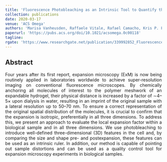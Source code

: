 ```yaml
---
title: 'Fluorescence Photobleaching as an Intrinsic Tool to Quantify the 3D Expansion Factor of Biological Samples in Expansion Microscopy'
collection: publications
date: 2020-03-17
venue: 'ACS Omega'
authors: 'Marisa Vanheusden, Raffaele Vitale, Rafael Camacho, Kris P. F. Janssen, Aline Acke, Susana Rocha, Johan Hofkens'
paperurl: 'https://pubs.acs.org/doi/10.1021/acsomega.0c00118'
tagline:
rgate: 'https://www.researchgate.net/publication/339992852_Fluorescence_Photobleaching_as_an_Intrinsic_Tool_to_Quantify_the_3D_Expansion_Factor_of_Biological_Samples_in_Expansion_Microscopy'
---
```


<h2> Abstract </h2>
<p align= "justify">
Four years after its first report, expansion microscopy (ExM) is now being routinely applied in laboratories worldwide to achieve super-resolution imaging on conventional fluorescence microscopes. By chemically anchoring all molecules of interest to the polymer meshwork of an expandable hydrogel, their physical distance is increased by a factor of ∼4–5× upon dialysis in water, resulting in an imprint of the original sample with a lateral resolution up to 50–70 nm. To ensure a correct representation of the original spatial distribution of the molecules, it is crucial to confirm that the expansion is isotropic, preferentially in all three dimensions. To address this, we present an approach to evaluate the local expansion factor within a biological sample and in all three dimensions. We use photobleaching to introduce well-defined three-dimensional (3D) features in the cell and, by comparing the size and shape pre- and postexpansion, these features can be used as an intrinsic ruler. In addition, our method is capable of pointing out sample distortions and can be used as a quality control tool for expansion microscopy experiments in biological samples.
